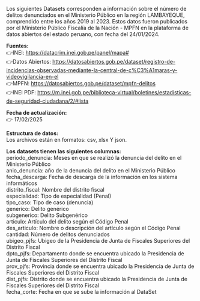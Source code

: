 Los siguientes Datasets corresponden a información sobre el número de delitos denunciados en el Ministerio Público en la región LAMBAYEQUE, comprendido entre los años 2019 al 2023. Estos datos fueron publicados por el Ministerio Público Fiscalía de la Nación - MPFN en la plataforma de datos abiertos del estado peruano, con fecha del 24/01/2024.  

**Fuentes:**   
👉INEI: https://datacrim.inei.gob.pe/panel/mapa#   
👉Datos Abiertos: https://datosabiertos.gob.pe/dataset/registro-de-incidencias-observadas-mediante-la-central-de-c%C3%A1maras-y-videovigilancia-en-el  
👉MPFN: https://datosabiertos.gob.pe/dataset/mpfn-delitos  
👉INEI PDF: https://m.inei.gob.pe/biblioteca-virtual/boletines/estadisticas-de-seguridad-ciudadana/2/#lista    

**Fecha de actualización:**  
👉 17/02/2025  

**Estructura de datos:**   
Los archivos están en formatos: csv, xlsx Y json.  

**Los datasets tienen las siguientes columnas:**  
periodo_denuncia: Meses en que se realizó la denuncia del delito en el Ministerio Público   
anio_denuncia: año de la denuncia del delito en el Ministerio Público  
fecha_descarga: Fecha de descarga de la información en los sistema informáticos  
distrito_fiscal: Nombre del distrito fiscal    
especialidad: Tipo de especialidad (Penal)  
tipo_caso: Tipo de caso (denuncia)  
generico: Delito genérico   
subgenerico: Delito Subgenérico   
articulo: Artículo del delito según el Código Penal  
des_articulo: Nombre o descripción del artículo según el Código Penal   
cantidad: Número de delitos denunciados  
ubigeo_pjfs: Ubigeo de la Presidencia de Junta de Fiscales Superiores del Distrito Fiscal  
dpto_pjfs: Departamento donde se encuentra ubicado la Presidencia de Junta de Fiscales Superiores del Distrito Fiscal  
prov_pjfs: Provincia donde se encuentra ubicado la Presidencia de Junta de Fiscales Superiores del Distrito Fiscal  
dist_pjfs: Distrito donde se encuentra ubicado la Presidencia de Junta de Fiscales Superiores del Distrito Fiscal  
fecha_corte: Fecha en que se sube la información al DataSet   
